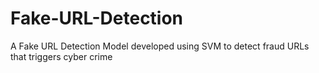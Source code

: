 # Fake-URL-Detection
A Fake URL Detection Model developed using SVM to detect fraud URLs that triggers cyber crime
